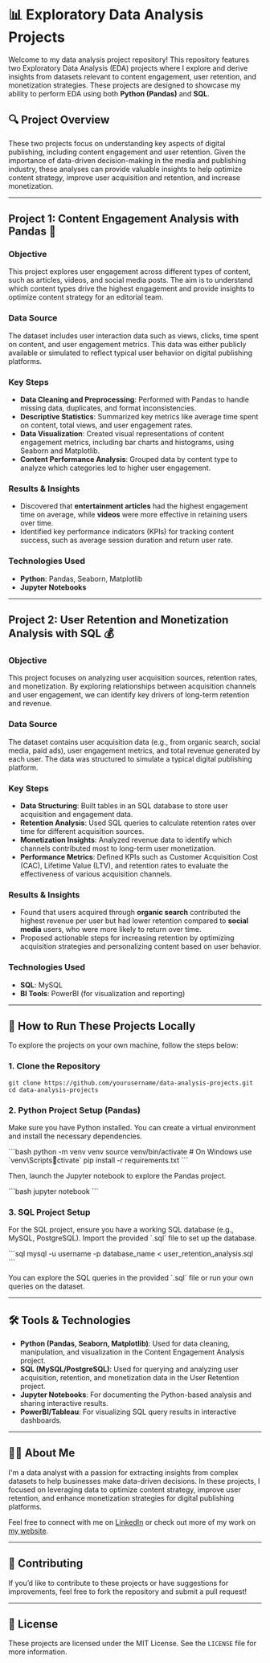 
# 📊 Exploratory Data Analysis Projects

Welcome to my data analysis project repository! This repository features two Exploratory Data Analysis (EDA) projects where I explore and derive insights from datasets relevant to content engagement, user retention, and monetization strategies. These projects are designed to showcase my ability to perform EDA using both **Python (Pandas)** and **SQL**.

## 🔍 Project Overview

These two projects focus on understanding key aspects of digital publishing, including content engagement and user retention. Given the importance of data-driven decision-making in the media and publishing industry, these analyses can provide valuable insights to help optimize content strategy, improve user acquisition and retention, and increase monetization.

---

## Project 1: Content Engagement Analysis with Pandas 📰

### **Objective**
This project explores user engagement across different types of content, such as articles, videos, and social media posts. The aim is to understand which content types drive the highest engagement and provide insights to optimize content strategy for an editorial team.

### **Data Source**
The dataset includes user interaction data such as views, clicks, time spent on content, and user engagement metrics. This data was either publicly available or simulated to reflect typical user behavior on digital publishing platforms.

### **Key Steps**
- **Data Cleaning and Preprocessing**: Performed with Pandas to handle missing data, duplicates, and format inconsistencies.
- **Descriptive Statistics**: Summarized key metrics like average time spent on content, total views, and user engagement rates.
- **Data Visualization**: Created visual representations of content engagement metrics, including bar charts and histograms, using Seaborn and Matplotlib.
- **Content Performance Analysis**: Grouped data by content type to analyze which categories led to higher user engagement.

### **Results & Insights**
- Discovered that **entertainment articles** had the highest engagement time on average, while **videos** were more effective in retaining users over time.
- Identified key performance indicators (KPIs) for tracking content success, such as average session duration and return user rate.

### **Technologies Used**
- **Python**: Pandas, Seaborn, Matplotlib
- **Jupyter Notebooks**

---

## Project 2: User Retention and Monetization Analysis with SQL 💰

### **Objective**
This project focuses on analyzing user acquisition sources, retention rates, and monetization. By exploring relationships between acquisition channels and user engagement, we can identify key drivers of long-term retention and revenue.

### **Data Source**
The dataset contains user acquisition data (e.g., from organic search, social media, paid ads), user engagement metrics, and total revenue generated by each user. The data was structured to simulate a typical digital publishing platform.

### **Key Steps**
- **Data Structuring**: Built tables in an SQL database to store user acquisition and engagement data.
- **Retention Analysis**: Used SQL queries to calculate retention rates over time for different acquisition sources.
- **Monetization Insights**: Analyzed revenue data to identify which channels contributed most to long-term user monetization.
- **Performance Metrics**: Defined KPIs such as Customer Acquisition Cost (CAC), Lifetime Value (LTV), and retention rates to evaluate the effectiveness of various acquisition channels.

### **Results & Insights**
- Found that users acquired through **organic search** contributed the highest revenue per user but had lower retention compared to **social media** users, who were more likely to return over time.
- Proposed actionable steps for increasing retention by optimizing acquisition strategies and personalizing content based on user behavior.

### **Technologies Used**
- **SQL**: MySQL
- **BI Tools**: PowerBI (for visualization and reporting)

---

## 🚀 How to Run These Projects Locally

To explore the projects on your own machine, follow the steps below:

### 1. Clone the Repository
```
git clone https://github.com/yourusername/data-analysis-projects.git
cd data-analysis-projects
```

### 2. Python Project Setup (Pandas)
Make sure you have Python installed. You can create a virtual environment and install the necessary dependencies.

\`\`\`bash
python -m venv venv
source venv/bin/activate  # On Windows use \`venv\Scriptsctivate\`
pip install -r requirements.txt
\`\`\`

Then, launch the Jupyter notebook to explore the Pandas project.

\`\`\`bash
jupyter notebook
\`\`\`

### 3. SQL Project Setup
For the SQL project, ensure you have a working SQL database (e.g., MySQL, PostgreSQL). Import the provided \`.sql\` file to set up the database.

\`\`\`sql
mysql -u username -p database_name < user_retention_analysis.sql
\`\`\`

You can explore the SQL queries in the provided \`.sql\` file or run your own queries on the dataset.

---

## 🛠️ Tools & Technologies
- **Python (Pandas, Seaborn, Matplotlib)**: Used for data cleaning, manipulation, and visualization in the Content Engagement Analysis project.
- **SQL (MySQL/PostgreSQL)**: Used for querying and analyzing user acquisition, retention, and monetization data in the User Retention project.
- **Jupyter Notebooks**: For documenting the Python-based analysis and sharing interactive results.
- **PowerBI/Tableau**: For visualizing SQL query results in interactive dashboards.

---

## 👨‍💻 About Me
I'm a data analyst with a passion for extracting insights from complex datasets to help businesses make data-driven decisions. In these projects, I focused on leveraging data to optimize content strategy, improve user retention, and enhance monetization strategies for digital publishing platforms.

Feel free to connect with me on [LinkedIn](#) or check out more of my work on [my website](#).

---

## 🤝 Contributing
If you’d like to contribute to these projects or have suggestions for improvements, feel free to fork the repository and submit a pull request!

---

## 📄 License
These projects are licensed under the MIT License. See the `LICENSE` file for more information.

